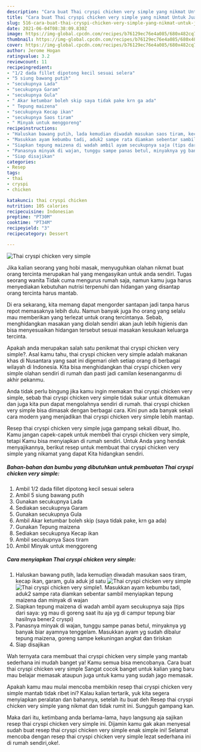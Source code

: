 ```yaml
---
description: "Cara buat Thai cryspi chicken very simple yang nikmat Untuk Jualan"
title: "Cara buat Thai cryspi chicken very simple yang nikmat Untuk Jualan"
slug: 516-cara-buat-thai-cryspi-chicken-very-simple-yang-nikmat-untuk-jualan
date: 2021-06-04T08:38:09.830Z
image: https://img-global.cpcdn.com/recipes/b76129ec76e4a085/680x482cq70/thai-cryspi-chicken-very-simple-foto-resep-utama.jpg
thumbnail: https://img-global.cpcdn.com/recipes/b76129ec76e4a085/680x482cq70/thai-cryspi-chicken-very-simple-foto-resep-utama.jpg
cover: https://img-global.cpcdn.com/recipes/b76129ec76e4a085/680x482cq70/thai-cryspi-chicken-very-simple-foto-resep-utama.jpg
author: Jerome Hogan
ratingvalue: 3.2
reviewcount: 11
recipeingredient:
- "1/2 dada fillet dipotong kecil sesuai selera"
- "5 siung bawang putih"
- "secukupnya Lada"
- "secukupnya Garam"
- "secukupnya Gula"
- " Akar ketumbar boleh skip saya tidak pake krn ga ada"
- " Tepung maizena"
- "secukupnya Kecap ikan"
- "secukupnya Saos tiram"
- " Minyak untuk menggoreng"
recipeinstructions:
- "Haluskan bawang putih, lada kemudian diwadah masukan saos tiram, kecap ikan, garam, gula aduk jd satu"
- "Masukkan ayam kebumbu tadi, aduk2 sampe rata diamkan sebentar sambil menyiapkan tepung maizena dan minyak di wajan"
- "Siapkan tepung maizena di wadah ambil ayam secukupnya saja (tips dari saya: yg mau di goreng saat itu aja yg di campur tepung biar hasilnya bener2 cryspi)"
- "Panasnya minyak di wajan, tunggu sampe panas betul, minyaknya yg banyak biar ayamnya tenggelam. Masukkan ayam yg sudah dibalur tepung maizena, goreng sampe kekuningan angkat dan tiriskan"
- "Siap disajikan"
categories:
- Resep
tags:
- thai
- cryspi
- chicken

katakunci: thai cryspi chicken 
nutrition: 105 calories
recipecuisine: Indonesian
preptime: "PT30M"
cooktime: "PT34M"
recipeyield: "3"
recipecategory: Dessert

---
```



![Thai cryspi chicken very simple](https://img-global.cpcdn.com/recipes/b76129ec76e4a085/680x482cq70/thai-cryspi-chicken-very-simple-foto-resep-utama.jpg)

Jika kalian seorang yang hobi masak, menyuguhkan olahan nikmat buat orang tercinta merupakan hal yang mengasyikan untuk anda sendiri. Tugas seorang  wanita Tidak cuma mengurus rumah saja, namun kamu juga harus menyediakan kebutuhan nutrisi terpenuhi dan hidangan yang disantap orang tercinta harus mantab.

Di era  sekarang, kita memang dapat mengorder santapan jadi tanpa harus repot memasaknya lebih dulu. Namun banyak juga lho orang yang selalu mau memberikan yang terlezat untuk orang tercintanya. Sebab, menghidangkan masakan yang diolah sendiri akan jauh lebih higienis dan bisa menyesuaikan hidangan tersebut sesuai masakan kesukaan keluarga tercinta. 



Apakah anda merupakan salah satu penikmat thai cryspi chicken very simple?. Asal kamu tahu, thai cryspi chicken very simple adalah makanan khas di Nusantara yang saat ini digemari oleh setiap orang di berbagai wilayah di Indonesia. Kita bisa menghidangkan thai cryspi chicken very simple olahan sendiri di rumah dan pasti jadi camilan kesenanganmu di akhir pekanmu.

Anda tidak perlu bingung jika kamu ingin memakan thai cryspi chicken very simple, sebab thai cryspi chicken very simple tidak sukar untuk ditemukan dan juga kita pun dapat mengolahnya sendiri di rumah. thai cryspi chicken very simple bisa dimasak dengan berbagai cara. Kini pun ada banyak sekali cara modern yang menjadikan thai cryspi chicken very simple lebih mantap.

Resep thai cryspi chicken very simple juga gampang sekali dibuat, lho. Kamu jangan capek-capek untuk membeli thai cryspi chicken very simple, tetapi Kamu bisa menyiapkan di rumah sendiri. Untuk Anda yang hendak menyajikannya, berikut resep untuk membuat thai cryspi chicken very simple yang nikamat yang dapat Kita hidangkan sendiri.

<!--inarticleads1-->

##### Bahan-bahan dan bumbu yang dibutuhkan untuk pembuatan Thai cryspi chicken very simple:

1. Ambil 1/2 dada fillet dipotong kecil sesuai selera
1. Ambil 5 siung bawang putih
1. Gunakan secukupnya Lada
1. Sediakan secukupnya Garam
1. Gunakan secukupnya Gula
1. Ambil  Akar ketumbar boleh skip (saya tidak pake, krn ga ada)
1. Gunakan  Tepung maizena
1. Sediakan secukupnya Kecap ikan
1. Ambil secukupnya Saos tiram
1. Ambil  Minyak untuk menggoreng




<!--inarticleads2-->

##### Cara menyiapkan Thai cryspi chicken very simple:

1. Haluskan bawang putih, lada kemudian diwadah masukan saos tiram, kecap ikan, garam, gula aduk jd satu
<img src="https://img-global.cpcdn.com/steps/7e494f9dee42d56c/160x128cq70/thai-cryspi-chicken-very-simple-langkah-memasak-1-foto.jpg" alt="Thai cryspi chicken very simple"><img src="https://img-global.cpcdn.com/steps/8acb121eccb0ead4/160x128cq70/thai-cryspi-chicken-very-simple-langkah-memasak-1-foto.jpg" alt="Thai cryspi chicken very simple">1. Masukkan ayam kebumbu tadi, aduk2 sampe rata diamkan sebentar sambil menyiapkan tepung maizena dan minyak di wajan
1. Siapkan tepung maizena di wadah ambil ayam secukupnya saja (tips dari saya: yg mau di goreng saat itu aja yg di campur tepung biar hasilnya bener2 cryspi)
1. Panasnya minyak di wajan, tunggu sampe panas betul, minyaknya yg banyak biar ayamnya tenggelam. Masukkan ayam yg sudah dibalur tepung maizena, goreng sampe kekuningan angkat dan tiriskan
1. Siap disajikan




Wah ternyata cara membuat thai cryspi chicken very simple yang mantab sederhana ini mudah banget ya! Kamu semua bisa mencobanya. Cara buat thai cryspi chicken very simple Sangat cocok banget untuk kalian yang baru mau belajar memasak ataupun juga untuk kamu yang sudah jago memasak.

Apakah kamu mau mulai mencoba membikin resep thai cryspi chicken very simple mantab tidak ribet ini? Kalau kalian tertarik, yuk kita segera menyiapkan peralatan dan bahannya, setelah itu buat deh Resep thai cryspi chicken very simple yang nikmat dan tidak rumit ini. Sungguh gampang kan. 

Maka dari itu, ketimbang anda berlama-lama, hayo langsung aja sajikan resep thai cryspi chicken very simple ini. Dijamin kamu gak akan menyesal sudah buat resep thai cryspi chicken very simple enak simple ini! Selamat mencoba dengan resep thai cryspi chicken very simple lezat sederhana ini di rumah sendiri,oke!.

